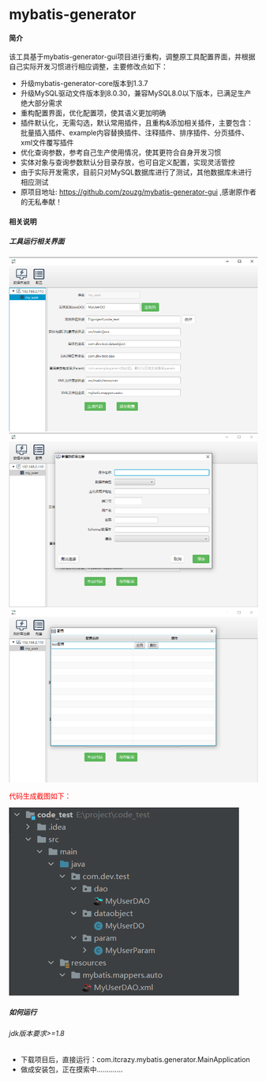 # mybatis-generator

#### 简介
该工具基于mybatis-generator-gui项目进行重构，调整原工具配置界面，并根据自己实际开发习惯进行相应调整，主要修改点如下：
- 升级mybatis-generator-core版本到1.3.7
- 升级MySQL驱动文件版本到8.0.30，兼容MySQL8.0以下版本，已满足生产绝大部分需求
- 重构配置界面，优化配置项，使其语义更加明确
- 插件默认化，无需勾选，默认常用插件，且重构&添加相关插件，主要包含：批量插入插件、example内容替换插件、注释插件、排序插件、分页插件、xml文件覆写插件
- 优化查询参数，参考自己生产使用情况，使其更符合自身开发习惯
- 实体对象与查询参数默认分目录存放，也可自定义配置，实现灵活管控
- 由于实际开发需求，目前只对MySQL数据库进行了测试，其他数据库未进行相应测试
- 原项目地址: https://github.com/zouzg/mybatis-generator-gui ,感谢原作者的无私奉献！

#### 相关说明
##### 工具运行相关界面
![img.png](src/main/resources/readmeimages/img.png)
![img_1.png](src/main/resources/readmeimages/img_1.png)
![img_2.png](src/main/resources/readmeimages/img_2.png)

<font color=red>代码生成截图如下：</font>

![img_3.png](src/main/resources/readmeimages/img_3.png)

##### 如何运行
###### jdk版本要求>=1.8

- 下载项目后，直接运行：com.itcrazy.mybatis.generator.MainApplication
- 做成安装包，正在摸索中.............